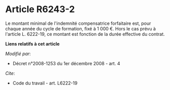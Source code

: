 # Article R6243-2

Le montant minimal de l'indemnité compensatrice forfaitaire est, pour chaque année du cycle de formation, fixé à 1 000 €.
Hors le cas prévu à l'article L. 6222-19, ce montant est fonction de la durée effective du contrat.

**Liens relatifs à cet article**

_Modifié par_:

  - Décret n°2008-1253 du 1er décembre 2008 - art. 4

_Cite_:

  - Code du travail - art. L6222-19
